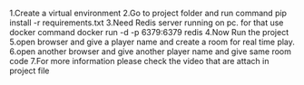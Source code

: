 1.Create a virtual environment
2.Go to project folder and run command pip install -r requirements.txt
3.Need Redis server running on pc. for that use docker command docker run -d -p 6379:6379 redis
4.Now Run the project
5.open browser and give a player name and create a room for real time play.
6.open another browser and give another player name and give same room code
7.For more information please check the video that are attach in project file